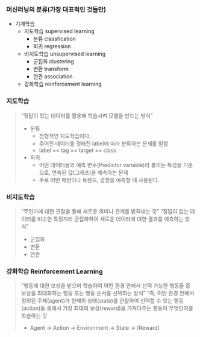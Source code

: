 
### 머신러닝의 분류(가장 대표적인 것들만)
- 기계학습
	- 지도학습 supervised learning
		- 분류 classfication
		- 회귀 regression
	- 비지도학습 unsupervised learning
		- 군집화 clustering
		- 변환 transform
		- 연관 association
	- 강화학습 reinforcement learning

### 지도학습
> “정답이 있는 데이터를 활용해 학습시켜 모델을 만드는 방식”
> - 분류
>   - 전형적인 지도학습이다.
>   - 주어진 데이터를 정해진 label에 따라 분류하는 문제를 말함
>   - label == tag == target == class
> - 회귀
>   - 어떤 데이터들의 예측 변수(Predictor variable)라 불리는 특성을 기준으로, 연속된 값(그래프)을 예측하는 문제
>   - 주로 어떤 패턴이나 트렌드, 경향을 예측할 때 사용된다.

### 비지도학습
> “무언가에 대한 관찰을 통해 새로운 의미나 관계를 밝혀내는 것”
> “정답이 없는 데이터를 비슷한 특징끼리 군집화하여 새로운 데이터에 대한 결과를 예측하는 방식”
>
> - 군집화
> - 변환
> - 연관

### 강화학습 Reinforcement Learning
> “행동에 대한 보상을 받으며 학습하여 어떤 환경 안에서 선택 가능한 행동들 중 보상을 최대화하는 행동 또는 행동 순서를 선택하는 방식”
> “즉, 어떤 환경 안에서 정의된 주체(agent)가 현재의 상태(state)를 관찰하여 선택할 수 있는 행동(action)들 중에서 가장 최대의 보상(reward)을 가져다주는 행동이 무엇인지를 학습하는 것
>
> - Agent -> Action -> Environment -> State -> [Reward]